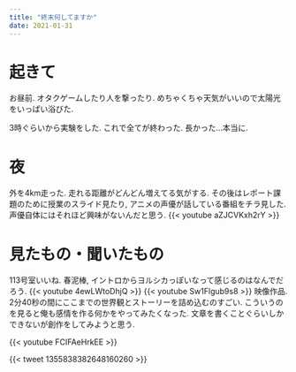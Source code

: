 ```yaml
---
title: "終末何してますか"
date: 2021-01-31
---
```


# 起きて
お昼前. オタクゲームしたり人を撃ったり. めちゃくちゃ天気がいいので太陽光をいっぱい浴びた.

3時ぐらいから実験をした. これで全てが終わった. 長かった...本当に.

# 夜
外を4km走った. 走れる距離がどんどん増えてる気がする. その後はレポート課題のために授業のスライド見たり, アニメの声優が話している番組をチラ見した. 声優自体にはそれほど興味がないんだと思う.
{{< youtube aZJCVKxh2rY >}}
# 見たもの・聞いたもの
113号室いいね. 春泥棒, イントロからヨルシカっぽいなって感じるのはなんでだろう.
{{< youtube 4ewLWtoDhjQ >}}
{{< youtube Sw1Flgub9s8 >}}
映像作品. 2分40秒の間にここまでの世界観とストーリーを詰め込むのすごい. こういうのを見ると俺も感情を作る何かをやってみたくなった. 文章を書くことぐらいしかできないが創作をしてみようと思う.

{{< youtube FCIFAeHrkEE >}}

{{< tweet 1355838382648160260 >}}